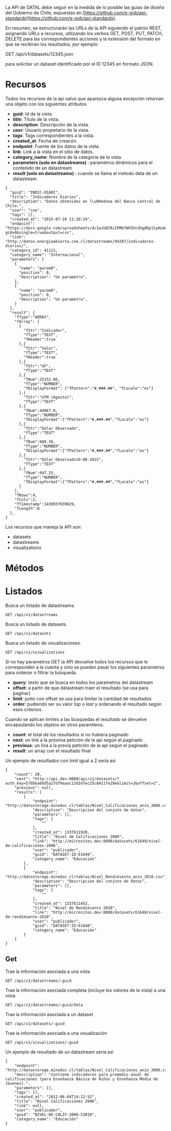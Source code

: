 La API de DATAL debe seguir en la medida de lo posible las guias de 
diseño del Gobierno de Chile, expuestas en 
[https://github.com/e-gob/api-standards](https://github.com/e-gob/api-standards). 

En resumen, se estructurarán las URLs de la API siguiendo el patrón REST, asignando 
URLs a recursos, utilizando los verbos GET, POST, PUT, PATCH, DELETE para las correspondientes 
acciones y la extension del formato en que se recibiran los resultados, por ejemplo:

GET /api/v1/datasets/12345.json

para solicitar un dataset identificado por el ID 12345 en formato JSON.

# Recursos

Todos los recursos de la api salvo que aparezca alguna excepción retornan una objeto con los siguientes atributos


- **guid**: Id de la vista.
- **title**: Titulo de la vista.
- **description**: Descripción de la vista.
- **user**: Usuario propietario de la vista.
- **tags**: Tags correspondientes a la vista.
- **created_at**: Fecha de creacón.
- **endpoint**: Fuente de los datos de la vista.
- **link**: Link a la vista en el sitio de datos.
- **category_name**: Nombre de la categoría de la vista.
- **parameters (solo en datastreams)** : parametros dinámicos para el contenido de un datastream
- **result (solo en datastreams)** : cuando se llama al metodo data de un datastream

```
{
  "guid": "INDIC-DIARI", 
  "title": "Indicadores Diarios", 
  "description": "Datos obtenidos en l\u00ednea del Banco Central de Chile.", 
  "user": "cne", 
  "tags": [], 
  "created_at": "2015-07-28 11:20:24", 
  "endpoint": "https://docs.google.com/spreadsheets/d/1wiUQlRiIPMbTWFDVn3Ug8Rp15yHuXwsCU3ZGz39xJhg/pub?gid=0&single=true&output=csv", 
  "link": "http://datos.energiaabierta.cne.cl/datastreams/94287/indicadores-diarios/", 
  "category_id": 41111, 
  "category_name": "Internacional",
  "parameters": [
    {
      "name": "param0",
      "position": 0,
      "description": "Un parametro",
    },
    {
      "name": "param0",
      "position": 0,
      "description": "Un parametro",
    }
  ],
  "result": {
    "fType":"ARRAY",
    "fArray": [
      {
        "fStr":"Indicador",
        "fType":"TEXT",
        "fHeader":true
      },{
        "fStr":"Valor",
        "fType":"TEXT",
        "fHeader":true
      },{
        "fStr":"UF",
        "fType":"TEXT"
      },{
        "fNum":25152.06,
        "fType":"NUMBER",
        "fDisplayFormat": {"fPattern":"#,###.##", "fLocale":"es"}
      },{
        "fStr":"UTM (Agosto)",
        "fType":"TEXT"
      },{
        "fNum":44067.0,
        "fType":"NUMBER",
        "fDisplayFormat":{"fPattern":"#,###.##","fLocale":"es"}
      },{
        "fStr":"Dólar Observado",
        "fType":"TEXT"
      },{
        "fNum":689.36,
        "fType":"NUMBER",
        "fDisplayFormat":{"fPattern":"#,###.##","fLocale":"es"}
      },{
        "fStr":"Dólar Observado19-08-2015",
        "fType":"TEXT"
      },{
        "fNum":697.25,
        "fType":"NUMBER",
        "fDisplayFormat":{"fPattern":"#,###.##","fLocale":"es"}
      }
    ],
    "fRows":4,
    "fCols":2,
    "fTimestamp":1439937039829,
    "fLength":0
  }, 
}
```

Los recursos que maneja la API son:

- datasets
- datastreams
- visualizations

# Métodos 

# Listados

Busca un listado de datastreams.

```
GET /api/v1/datastreams
```

Busca un listado de datasets.

```
GET /api/v1/datasets
```

Busca un listado de visualizaciones.

```
GET /api/v1/visualizations
```

Si no hay parametros GET la API devuelve todos los recursos que le corresponden a la cuenta 
y sino se pueden pasar los siguientes parametros para ordenar o filtrar la búsqueda.

- **query**: texto que se busca en todos los parametros del datastream
- **offset**: a partir de que datastream traer el resultado (se usa para paginar)
- **limit**: junto con offset se usa para limitar la cantidad de resultados 
- **order**: pudiendo ser su valor *top* o *last* y ordenando el resultado según esos criterios.

Cuando se aplican limites a las busquedas el resultado se devuelve encapsulando los objetos en otros paramteros.

- **count**: el total de los resultados si no hubiera paginado
- **next**: un link a la próxima petición de la api según el paginado
- **previous**: un lina a la previa petición de la api según el paginado
- **result**: un array con el resultado final

Un ejemplo de resultados con limit igual a 2 sería asi

```
{
    "count": 20,
    "next": "http://api.dev:8080/api/v1/datasets/?auth_key=576bba0dd5a27df9aaac12d1d7ec25c8411fe29e&limit=2&offset=2",
    "previous": null,
    "results": [
        {
            "endpoint": "http://datastorage.mineduc.cl/tablas/Nivel_Calificaciones_anio_2006.csv",
            "description": "Descripcion del conjuto de datos",
            "parameters": [],
            "tags": [
                ""
            ],
            "created_at": 1337611920,
            "title": "Nivel de Calificaciones 2006",
            "link": "http://microsites.dev:8080/datasets/61649/nivel-de-calificaciones-2006",
            "user": "publicador",
            "guid": "DATASET-ID-61649",
            "category_name": "Educación"
        },
        {
            "endpoint": "http://datastorage.mineduc.cl/tablas/Nivel_Rendimiento_anio_2010.csv",
            "description": "Descripcion del conjuto de datos",
            "parameters": [],
            "tags": [
                ""
            ],
            "created_at": 1337611453,
            "title": "Nivel de Rendimiento 2010",
            "link": "http://microsites.dev:8080/datasets/61648/nivel-de-rendimiento-2010",
            "user": "publicador",
            "guid": "DATASET-ID-61648",
            "category_name": "Educación"
        }
    ]
}
```

## Get

Trae la información asociada a una vista

```
GET /api/v1/datastreams/:guid
``` 

Trae la información asociada completa (incluye los valores de la vista) a una vista

```
GET /api/v1/datastreams/:guid/data
``` 

Trae la información asociada a un dataset

```
GET /api/v1/datasets/:guid
``` 

Trae la información asociada a una visualización

```
GET /api/v1/visualizations/:guid
``` 

Un ejemplo de resultado de un datastream sería así

```
{
    "endpoint": "http://datastorage.mineduc.cl/tablas/Nivel_Calificaciones_anio_2006.csv",
    "description": "Contiene indicadores para promedio anual de calificaciones (para Enseñanza Básica de Niños y Enseñanza Media de Jóvenes).",
    "parameters": [],
    "tags": [],
    "created_at": "2012-06-04T14:12:52",
    "title": "Nivel Calificaciones 2006",
    "link": null,
    "user": "publicador",
    "guid": "NIVEL-DE-CALIF-2006-53010",
    "category_name": "Educación"
}
```